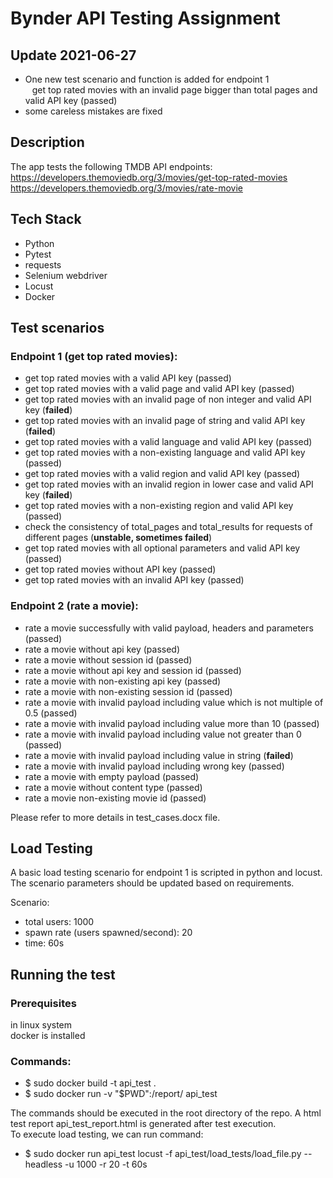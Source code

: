 # Bynder API Testing Assignment
## Update 2021-06-27
- One new test scenario and function is added for endpoint 1  
&ensp; get top rated movies with an invalid page bigger than total pages and valid API key (passed)
- some careless mistakes are fixed

## Description
The app tests the following TMDB API endpoints:  
https://developers.themoviedb.org/3/movies/get-top-rated-movies  
https://developers.themoviedb.org/3/movies/rate-movie

## Tech Stack
- Python  
- Pytest  
- requests  
- Selenium webdriver  
- Locust  
- Docker


## Test scenarios
### Endpoint 1 (get top rated movies):
- get top rated movies with a valid API key (passed)
- get top rated movies with a valid page and valid API key (passed)
- get top rated movies with an invalid page of non integer and valid API key (**failed**)
- get top rated movies with an invalid page of string and valid API key (**failed**)
- get top rated movies with a valid language and valid API key (passed)
- get top rated movies with a non-existing language and valid API key (passed)
- get top rated movies with a valid region and valid API key (passed)
- get top rated movies with an invalid region in lower case and valid API key (**failed**)
- get top rated movies with a non-existing region and valid API key (passed)
- check the consistency of total_pages and total_results for requests of different pages (**unstable, sometimes failed**)
- get top rated movies with all optional parameters and valid API key (passed)
- get top rated movies without API key (passed)
- get top rated movies with an invalid API key (passed)
 
### Endpoint 2 (rate a movie):
- rate a movie successfully with valid payload, headers and parameters (passed)
- rate a movie without api key (passed)
- rate a movie without session id (passed)
- rate a movie without api key and session id (passed)
- rate a movie with non-existing api key (passed)
- rate a movie with non-existing session id (passed)
- rate a movie with invalid payload including value which is not multiple of 0.5 (passed)
- rate a movie with invalid payload including value more than 10 (passed)
- rate a movie with invalid payload including value not greater than 0 (passed)
- rate a movie with invalid payload including value in string (**failed**)
- rate a movie with invalid payload including wrong key (passed)
- rate a movie with empty payload (passed)
- rate a movie without content type (passed)
- rate a movie non-existing movie id (passed)

Please refer to more details in test_cases.docx file.

## Load Testing
A basic load testing scenario for endpoint 1 is scripted in python and locust. The scenario parameters should be updated based on 
requirements.

Scenario:
 - total users: 1000
 - spawn rate (users spawned/second): 20
 - time: 60s

## Running the test
### Prerequisites
in linux system  
docker is installed

### Commands:
- $ sudo docker build -t api_test .
- $ sudo docker run -v "$PWD":/report/ api_test

The commands should be executed in the root directory of the repo. A html test report api_test_report.html is generated 
after test execution.  
To execute load testing, we can run command: 
- $ sudo docker run api_test locust -f api_test/load_tests/load_file.py --headless -u 1000 -r 20 -t 60s
